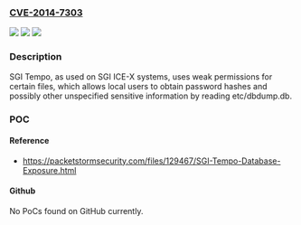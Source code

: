 ### [CVE-2014-7303](https://cve.mitre.org/cgi-bin/cvename.cgi?name=CVE-2014-7303)
![](https://img.shields.io/static/v1?label=Product&message=n%2Fa&color=blue)
![](https://img.shields.io/static/v1?label=Version&message=n%2Fa&color=blue)
![](https://img.shields.io/static/v1?label=Vulnerability&message=n%2Fa&color=brighgreen)

### Description

SGI Tempo, as used on SGI ICE-X systems, uses weak permissions for certain files, which allows local users to obtain password hashes and possibly other unspecified sensitive information by reading etc/dbdump.db.

### POC

#### Reference
- https://packetstormsecurity.com/files/129467/SGI-Tempo-Database-Exposure.html

#### Github
No PoCs found on GitHub currently.

